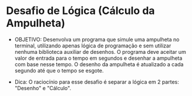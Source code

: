 # Desafio de Lógica (Cálculo da Ampulheta)

- OBJETIVO:
Desenvolva um programa que simule uma ampulheta no terminal, utilizando apenas lógica de programação e sem utilizar nenhuma biblioteca auxiliar de desenhos. O programa deve aceitar um valor de entrada para o tempo em segundos e desenhar a ampulheta com base nesse tempo. O desenho da ampulheta é atualizado a cada segundo até que o tempo se esgote.

- Dica:
O raciocínio para esse desafio é separar a lógica em 2 partes: "Desenho" e "Cálculo".

